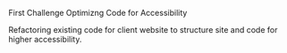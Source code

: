 First Challenge Optimizng Code for Accessibility 

Refactoring existing code for client website to structure site and code for higher accessibility.
